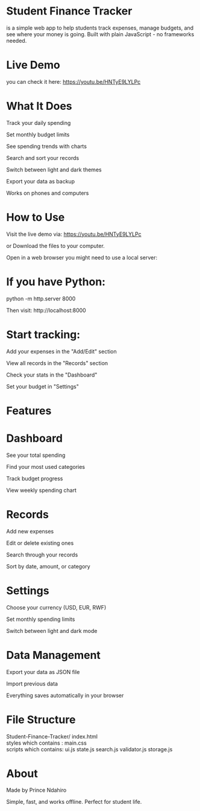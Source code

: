 # Student Finance Tracker
is a simple web app to help students track expenses, manage budgets, and see where your money is going. Built with plain JavaScript - no frameworks needed.

# Live Demo
you can check it here: https://youtu.be/HNTyE9LYLPc

# What It Does
Track your daily spending

Set monthly budget limits

See spending trends with charts

Search and sort your records

Switch between light and dark themes

Export your data as backup

Works on phones and computers

# How to Use
Visit the live demo via: https://youtu.be/HNTyE9LYLPc

or Download the files to your computer.

Open in a web browser you might need to use a local server:

# If you have Python:
python -m http.server 8000

Then visit:
http://localhost:8000

# Start tracking:

Add your expenses in the "Add/Edit" section

View all records in the "Records" section

Check your stats in the "Dashboard"

Set your budget in "Settings"

# Features

# Dashboard
See your total spending

Find your most used categories

Track budget progress

View weekly spending chart

# Records
Add new expenses

Edit or delete existing ones

Search through your records

Sort by date, amount, or category

# Settings
Choose your currency (USD, EUR, RWF)

Set monthly spending limits

Switch between light and dark mode

# Data Management
Export your data as JSON file

Import previous data

Everything saves automatically in your browser

# File Structure

Student-Finance-Tracker/
index.html        
styles which contains : main.css       
scripts which contains: ui.js state.js search.js validator.js storage.js    

# About

Made by Prince Ndahiro

Simple, fast, and works offline. Perfect for student life.
